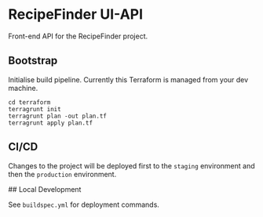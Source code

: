 # RecipeFinder UI-API

Front-end API for the RecipeFinder project.

## Bootstrap

Initialise build pipeline. Currently this Terraform is managed from your dev machine.

```
cd terraform
terragrunt init
terragrunt plan -out plan.tf
terragrunt apply plan.tf
```

## CI/CD

Changes to the project will be deployed first to the `staging` environment and then the `production` environment.

## Local Development

See `buildspec.yml` for deployment commands.
